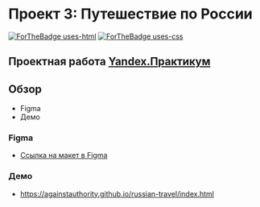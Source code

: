 # Проект 3: Путешествие по России
[![ForTheBadge uses-html](http://ForTheBadge.com/images/badges/uses-html.svg)](http://ForTheBadge.com)&nbsp;[![ForTheBadge uses-css](http://ForTheBadge.com/images/badges/uses-css.svg)](http://ForTheBadge.com)
## Проектная работа [Yandex.Практикум](https://praktikum.yandex.ru/web/)

## Обзор
* Figma
* Демо

### Figma
* [Ссылка на макет в Figma](https://www.figma.com/file/OyRWEjU6wBwRe1hapzQoLx/Sprint-3%3A-Russia-%2F-desktop-%2B-mobile?node-id=28503%3A0)

### Демо
* https://againstauthority.github.io/russian-travel/index.html
